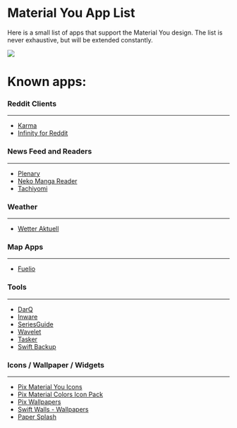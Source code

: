# Material You App List
Here is a small list of apps that support the Material You design. The list is never exhaustive, but will be extended constantly.

![](https://lh3.googleusercontent.com/552oGSlinN0Gd7T8EjNkYGCBzHt0UmoG_pWtHSUY6FwaGT4q4-zJlGHD9rWO7MT5Oe_rtQZmyVnGRxVXch7Q1CTSQMs_1TcwbIMX9xZYDjEK2_R7PA=w1064-v0)

# Known apps:

### Reddit Clients
------------
- [Karma](https://play.google.com/store/apps/details?id=com.brianrobles204.karmamachine_flutter "Karma")
- [Infinity for Reddit](https://play.google.com/store/apps/details?id=ml.docilealligator.infinityforreddit "Infinity for Reddit")

### News Feed and Readers
------------
- [Plenary](https://play.google.com/store/apps/details?id=com.spians.plenary "Plenary")
- [Neko Manga Reader](https://github.com/CarlosEsco/Neko "Neko Manga Reader")
- [Tachiyomi](https://tachiyomi.org/ "Tachiyomi")

### Weather
------------
- [Wetter Aktuell](https://play.google.com/store/apps/details?id=com.kokoschka.michael.weather "Wetter Aktuell")

### Map Apps
------------
- [Fuelio](https://play.google.com/store/apps/details?id=com.kajda.fuelio&hl=de_CH&gl=US "Fuelio")

### Tools
------------
- [DarQ](https://github.com/KieronQuinn/DarQ "DarQ")
- [Inware](https://play.google.com/store/apps/details?id=com.evo.inware "Inware")
- [SeriesGuide](https://play.google.com/store/apps/details?id=com.battlelancer.seriesguide "SeriesGuide")
- [Wavelet](https://play.google.com/store/apps/details?id=com.pittvandewitt.wavelet "Wavelet")
- [Tasker](https://play.google.com/store/apps/details?id=net.dinglisch.android.taskerm "Tasker")
- [Swift Backup](https://play.google.com/store/apps/details?id=org.swiftapps.swiftbackup "Swift Backup")

### Icons / Wallpaper / Widgets
------------
- [Pix Material You Icons](https://play.google.com/store/apps/details?id=com.pashapuma.pix.material.you.iconpack "Pix Material You Icons")
- [Pix Material Colors Icon Pack](https://play.google.com/store/apps/details?id=com.pashapuma.pix.material.color "Pix Material Colors Icon Pack")
- [Pix Wallpapers](https://play.google.com/store/apps/details?id=com.pashapuma.pix.wallpapers "Pix Wallpapers")
- [Swift Walls - Wallpapers](https://play.google.com/store/apps/details?id=it.folgore95.mywall "Swift Walls - Wallpapers")
- [Paper Splash](https://play.google.com/store/apps/details?id=com.jlindemann.papersplash&hl=de_CH&gl=US "Paper Splash")

